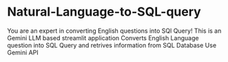 # Natural-Language-to-SQL-query
You are an expert in converting English questions into SQl Query!
This is an Gemini LLM based streamlit application
Converts English Language question into SQL Query and retrives information from SQL Database
Use Gemini API
